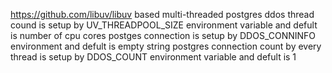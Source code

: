 https://github.com/libuv/libuv based multi-threaded postgres ddos
thread cound is setup by UV_THREADPOOL_SIZE environment variable and defult is number of cpu cores
postges connection is setup by DDOS_CONNINFO environment and defult is empty string
postgres connection count by every thread is setup by DDOS_COUNT environment variable and defult is 1

